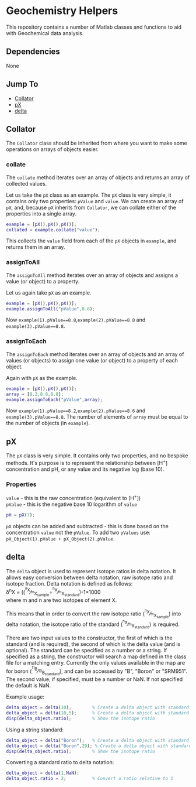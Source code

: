# Geochemistry Helpers
This repository contains a number of Matlab classes and functions to aid with Geochemical data analysis.

## Dependencies
None

## Jump To
- [Collator](#Collator)
- [pX](#pX)
- [delta](#delta)

## Collator
The ```Collator``` class should be inherited from where you want to make some operations on arrays of objects easier.

### collate
The ```collate``` method iterates over an array of objects and returns an array of collected values.

Let us take the ```pX``` class as an example. The ```pX``` class is very simple, it contains only two properties: ```pValue``` and ```value```. We can create an array of ```pX```, and, because ```pX``` inherits from ```Collator```, we can collate either of the properties into a single array.
```MATLAB
example = [pX(),pX(),pX()];
collated = example.collate("value");
```
This collects the ```value``` field from each of the ```pX``` objects in ```example```, and returns them in an array.

### assignToAll
The ```assignToAll``` method iterates over an array of objects and assigns a value (or object) to a property.

Let us again take ```pX``` as an example.
```MATLAB
example = [pX(),pX(),pX()];
example.assignToAll("pValue",8.8);
```
Now ```example(1).pValue==8.8```,```example(2).pValue==8.8``` and ```example(3).pValue==8.8```.


### assignToEach
The ```assignToEach``` method iterates over an array of objects and an array of values (or objects) to assign one value (or object) to a property of each object.

Again with ```pX``` as the example.
```MATLAB
example = [pX(),pX(),pX()];
array = [8.2,8.6,8.8];
example.assignToEach("pValue",array);
```
Now ```example(1).pValue==8.2```,```example(2).pValue==8.6``` and ```example(3).pValue==8.8```. The number of elements of ```array``` must be equal to the number of objects (in ```example```).

## pX
The ```pX``` class is very simple. It contains only two properties, and no bespoke methods. It's purpose is to represent the relationship between [H<sup>+</sup>] concentration and pH, or any value and its negative log (base 10).

### Properties
```value``` - this is the raw concentration (equivalent to [H<sup>+</sup>])  
```pValue``` - this is the negative base 10 logarithm of ```value```

```MATLAB
pH = pX(7);
```


```pX``` objects can be added and subtracted - this is done based on the concentration ```value``` not the ```pValue```. To add two ```pValues``` use: ```pX_Object(1).pValue + pX_Object(2).pValue```.

## delta
The ```delta``` object is used to represent isotope ratios in delta notation. It allows easy conversion between delta notation, raw isotope ratio and isotope fraction.
Delta notation is defined as follows:  
&delta;<sup>n</sup>X = ((<sup><sup>n</sup>X</sup>&frasl;<sub><sup>m</sup>X<sub>sample</sub></sub>&divide;<sup><sup>n</sup>X</sup>&frasl;<sub><sup>m</sup>X<sub>standard</sub></sub>)-1&times;1000  
where m and n are two isotopes of element X.

This means that in order to convert the raw isotope ratio (<sup><sup>n</sup>X</sup>&frasl;<sub><sup>m</sup>X<sub>sample</sub></sub>) into delta notation, the isotope ratio of the standard (<sup><sup>n</sup>X</sup>&frasl;<sub><sup>m</sup>X<sub>standard</sub></sub>) is required.

There are two input values to the constructor, the first of which is the standard (and is required), the second of which is the delta value (and is optional). The standard can be specified as a number or a string. If specified as a string, the constructor will search a map defined in the class file for a matching entry. Currently the only values available in the map are for boron (<sup><sup>11</sup>B</sup>&frasl;<sub><sup>10</sup>B<sub>standard</sub></sub>), and can be accessed by "B", "Boron" or "SRM951".  
The second value, if specified, must be a number or NaN. If not specified the default is NaN.

Example usage:
```MATLAB
delta_object = delta(10);        % Create a delta object with standard ratio 10/1 and sample ratio NaN
delta_object = delta(10,5);      % Create a delta object with standard ratio 10/1 and sample delta 5‰
disp(delta_object.ratio);        % Show the isotope ratio
```

Using a string standard:
```MATLAB
delta_object = delta("Boron");   % Create a delta object with standard ratio for boron
delta_object = delta("Boron",29); % Create a delta object with standard ratio for boron and sample delta 29‰
disp(delta_object.ratio);        % Show the isotope ratio
```

Converting a standard ratio to delta notation:
```MATLAB
delta_object = delta(1,NaN);       
delta_object.ratio = 2;          % Convert a ratio relative to 1
```
